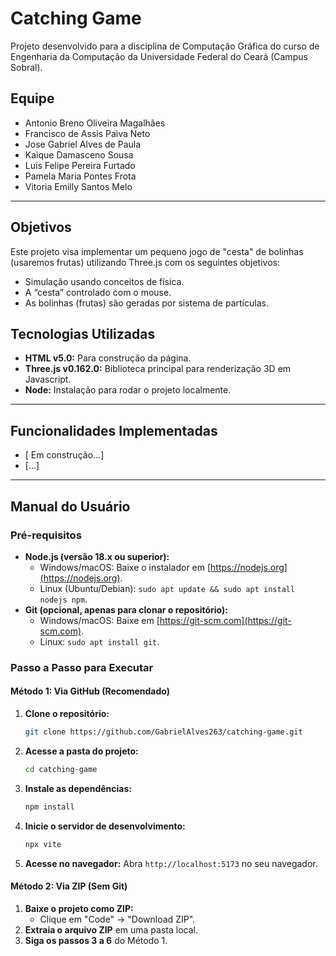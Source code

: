 # Catching Game

Projeto desenvolvido para a disciplina de Computação Gráfica do curso de Engenharia da Computação da Universidade Federal do Ceará (Campus Sobral).

## Equipe
- Antonio Breno Oliveira Magalhães
- Francisco de Assis Paiva Neto
- Jose Gabriel Alves de Paula
- Kaique Damasceno Sousa 
- Luis Felipe Pereira Furtado
- Pamela Maria Pontes Frota
- Vitoria Emilly Santos Melo


---

## Objetivos

Este projeto visa implementar um pequeno jogo de "cesta" de bolinhas (usaremos frutas) utilizando Three.js com os seguintes objetivos:

- Simulação usando conceitos de física.
- A “cesta”	controlado	com	o	mouse.
- As	bolinhas (frutas)	são	geradas	por	sistema	de	partículas.	
  
## Tecnologias Utilizadas

- **HTML v5.0:** Para construção da página.
- **Three.js v0.162.0:** Biblioteca principal para renderização 3D em Javascript.
- **Node:** Instalação para rodar o projeto localmente.

---

## Funcionalidades Implementadas

- [ Em construção...]
- [...]


---

## Manual do Usuário

### Pré-requisitos

- **Node.js (versão 18.x ou superior):**
  - Windows/macOS: Baixe o instalador em [https://nodejs.org](https://nodejs.org).
  - Linux (Ubuntu/Debian): `sudo apt update && sudo apt install nodejs npm`.
- **Git (opcional, apenas para clonar o repositório):**
  - Windows/macOS: Baixe em [https://git-scm.com](https://git-scm.com).
  - Linux: `sudo apt install git`.

### Passo a Passo para Executar

#### Método 1: Via GitHub (Recomendado)

1.  **Clone o repositório:**
    ```bash
    git clone https://github.com/GabrielAlves263/catching-game.git
    ```
2.  **Acesse a pasta do projeto:**
    ```bash
    cd catching-game
    ```
3.  **Instale as dependências:**
    ```bash
    npm install
    ```
4.  **Inicie o servidor de desenvolvimento:**
    ```bash
    npx vite
    ```
5.  **Acesse no navegador:**
    Abra `http://localhost:5173` no seu navegador.

#### Método 2: Via ZIP (Sem Git)

1.  **Baixe o projeto como ZIP:**
    - Clique em "Code" → "Download ZIP".
2.  **Extraia o arquivo ZIP** em uma pasta local.
3.  **Siga os passos 3 a 6** do Método 1.
